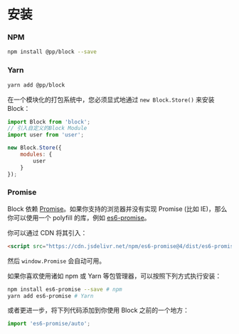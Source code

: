 # 安装

### NPM

```bash
npm install @pp/block --save
```

### Yarn

```bash
yarn add @pp/block
```

在一个模块化的打包系统中，您必须显式地通过 `new Block.Store()` 来安装 Block：

```js
import Block from 'block';
// 引入自定义的Block Module
import user from 'user';

new Block.Store({
    modules: {
        user
    }
});
```

### Promise

Block 依赖 [Promise](https://developer.mozilla.org/zh-CN/docs/Web/JavaScript/Guide/Using_promises)。如果你支持的浏览器并没有实现 Promise (比如 IE)，那么你可以使用一个 polyfill 的库，例如 [es6-promise](https://github.com/stefanpenner/es6-promise)。

你可以通过 CDN 将其引入：

```html
<script src="https://cdn.jsdelivr.net/npm/es6-promise@4/dist/es6-promise.auto.js"></script>
```

然后 `window.Promise` 会自动可用。

如果你喜欢使用诸如 npm 或 Yarn 等包管理器，可以按照下列方式执行安装：

```bash
npm install es6-promise --save # npm
yarn add es6-promise # Yarn
```

或者更进一步，将下列代码添加到你使用 Block 之前的一个地方：

```js
import 'es6-promise/auto';
```

